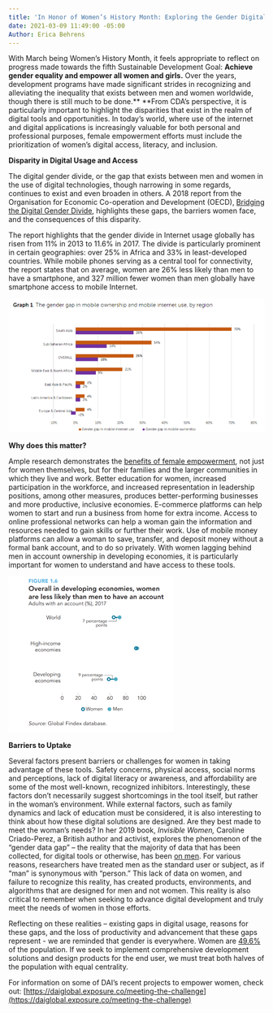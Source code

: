 ```yaml
---
title: 'In Honor of Women’s History Month: Exploring the Gender Digital Divide'
date: 2021-03-09 11:49:00 -05:00
Author: Erica Behrens
---
```


With March being Women’s History Month, it feels appropriate to reflect on progress made towards the fifth Sustainable Development Goal: **Achieve gender equality and empower all women and girls.** Over the years, development programs have made significant strides in recognizing and alleviating the inequality that exists between men and women worldwide, though there is still much to be done.** **From CDA’s perspective, it is particularly important to highlight the disparities that exist in the realm of digital tools and opportunities. In today’s world, where use of the internet and digital applications is increasingly valuable for both personal and professional purposes, female empowerment efforts must include the prioritization of women’s digital access, literacy, and inclusion.

**<!--more-->**

**Disparity in Digital Usage and Access**

The digital gender divide, or the gap that exists between men and women in the use of digital technologies, though narrowing in some regards, continues to exist and even broaden in others. A 2018 report from the Organisation for Economic Co-operation and Development (OECD), [Bridging the Digital Gender Divide](http://www.oecd.org/going-digital/bridging-the-digital-gender-divide.pdf), highlights these gaps, the barriers women face, and the consequences of this disparity.

The report highlights that the gender divide in Internet usage globally has risen from 11% in 2013 to 11.6% in 2017. The divide is particularly prominent in certain geographies: over 25% in Africa and 33% in least-developed countries. While mobile phones serving as a central tool for connectivity, the report states that on average, women are 26% less likely than men to have a smartphone, and 327 million fewer women than men globally have smartphone access to mobile Internet.

![gender gap mobile ownership and internet_cropped and larger.png](/uploads/gender%20gap%20mobile%20ownership%20and%20internet_cropped%20and%20larger.png)

**Why does this matter?**

Ample research demonstrates the [benefits of female empowerment](https://www.unwomen.org/en/what-we-do/economic-empowerment/facts-and-figures#notes), not just for women themselves, but for their families and the larger communities in which they live and work. Better education for women, increased participation in the workforce, and increased representation in leadership positions, among other measures, produces better-performing businesses and more productive, inclusive economies. E-commerce platforms can help women to start and run a business from home for extra income. Access to online professional networks can help a woman gain the information and resources needed to gain skills or further their work. Use of mobile money platforms can allow a woman to save, transfer, and deposit money without a formal bank account, and to do so privately. With women lagging behind men in account ownership in developing economies, it is particularly important for women to understand and have access to these tools.

![women less likely to have account_smaller.png](/uploads/women%20less%20likely%20to%20have%20account_smaller.png)

**Barriers to Uptake**

Several factors present barriers or challenges for women in taking advantage of these tools. Safety concerns, physical access, social norms and perceptions, lack of digital literacy or awareness, and affordability are some of the most well-known, recognized inhibitors. Interestingly, these factors don’t necessarily suggest shortcomings in the tool itself, but rather in the woman’s environment. While external factors, such as family dynamics and lack of education must be considered, it is also interesting to think about how these digital solutions are designed. Are they best made to meet the woman’s needs? In her 2019 book, *Invisible Women,* Caroline Criado-Perez, a British author and activist, explores the phenomenon of the “gender data gap” – the reality that the majority of data that has been collected, for digital tools or otherwise, has been [on men](https://www.npr.org/2019/03/17/704209639/caroline-criado-perez-on-data-bias-and-invisible-women). For various reasons, researchers have treated men as the standard user or subject, as if “man” is synonymous with “person.” This lack of data on women, and failure to recognize this reality, has created products, environments, and algorithms that are designed for men and not women. This reality is also critical to remember when seeking to advance digital development and truly meet the needs of women in those efforts.

Reflecting on these realities – existing gaps in digital usage, reasons for these gaps, and the loss of productivity and advancement that these gaps represent - we are reminded that gender is everywhere. Women are [49.6%](https://data.worldbank.org/indicator/SP.POP.TOTL.FE.ZS) of the population. If we seek to implement comprehensive development solutions and design products for the end user, we must treat both halves of the population with equal centrality.

For information on some of DAI’s recent projects to empower women, check out: [https://daiglobal.exposure.co/meeting-the-challenge](https://daiglobal.exposure.co/meeting-the-challenge)